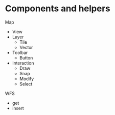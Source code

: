 # Components and helpers

Map

- View
- Layer
  - Tile
  - Vector
- Toolbar
  - Button
- Interaction
  - Draw
  - Snap
  - Modify
  - Select

WFS

- get
- insert
